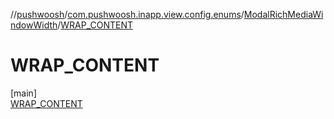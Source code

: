 //[pushwoosh](../../../../index.md)/[com.pushwoosh.inapp.view.config.enums](../../index.md)/[ModalRichMediaWindowWidth](../index.md)/[WRAP_CONTENT](index.md)

# WRAP_CONTENT

[main]\
[WRAP_CONTENT](index.md)
